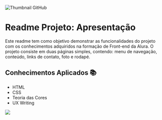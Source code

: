 ![Thumbnail GitHub](https://github.com/Vini-p-alves/presentation/blob/main/img/Curso%202.png)

# Readme Projeto: Apresentação

Este readme tem como objetivo demonstrar as funcionalidades do projeto com os conhecimentos adquiridos na formação de Front-end da Alura. O projeto consiste em duas páginas simples, contendo: menu de navegação, conteúdo, links de contato, foto e rodapé.

## Conhecimentos Aplicados 📚

* HTML
* CSS
* Teoria das Cores
* UX Writing

![](https://github.com/Vini-p-alves/presentation/blob/main/img/1.gif)
